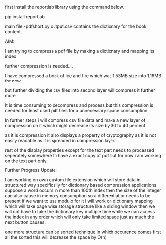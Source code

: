 first install the reportlab library
using the command below.

pip install reportlab

main file:-pdfshort.py
output.csv contains the dictionary for the book content.

AIM:

I am trying to compress a pdf file by making a dictionary and mapping its index

further compression is needed....

I have compressed a book of ice and fire which was 1.53MB size into 1.16MB for now

but further dividing the csv files into second layer will compress it further more

It is time consuming to decompress and process but this compression is needed for least used pdf files for a unnecessary space consumption.

In further steps i will compress csv file data and make a new layer of compression on it which might decrease its size by 30 to 40 percent

as it is compression it also displays a property of cryptography as it is not easily readable as it is spreaded in compression layer.

rest of the display properties except for the text part needs to processed seperately somewhere to have a exact copy of pdf but for now i am working on the text part only.

Further Progress Update:

I am working on own custom file extension which will store data in structured way specifically for dictionary based compression applications
suppose a word occurs in more than 100th index then the size of the integer can also cause in memory consumption so a differentiatior needs to be present if we want to use modulo for it
i will work on dictionary mapping which will take page wise storage structure like a sliding window then we will not have to take the dictionary key multiple time while we can access the index in any order which will only take limited space just as much the next button causes.

one more structure can be sorted technique in which occurence comes first all the sorted this will decrease the space by O(n)
